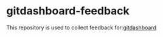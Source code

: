 # gitdashboard-feedback

This repository is used to collect feedback for:[gitdashboard](https://marketplace.visualstudio.com/items?itemName=coder-yolo.gitdashboard)
